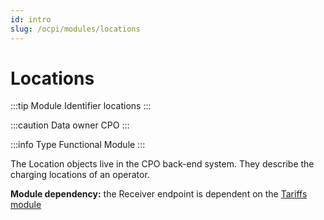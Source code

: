 ```yaml
---
id: intro
slug: /ocpi/modules/locations
---
```

# Locations

:::tip Module Identifier
locations
:::

:::caution Data owner
CPO
:::

:::info Type
Functional Module
:::

The Location objects live in the CPO back-end system. They describe the charging locations of an operator.

**Module dependency:** the Receiver endpoint is dependent on the [Tariffs
module](/ocpi/06-modules/06-tariffs/01-intro.md)
